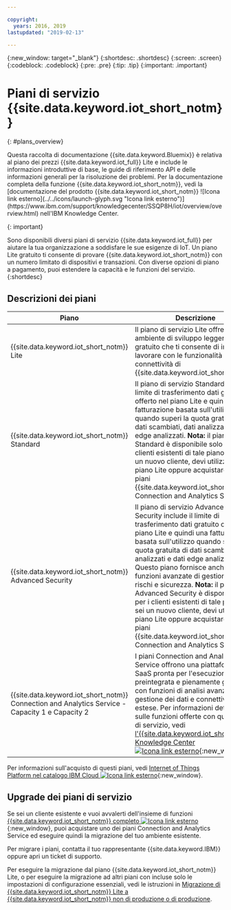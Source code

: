```yaml
---

copyright:
  years: 2016, 2019
lastupdated: "2019-02-13"

---
```


{:new_window: target="\_blank"}
{:shortdesc: .shortdesc}
{:screen: .screen}
{:codeblock: .codeblock}
{:pre: .pre}
{:tip: .tip}
{:important: .important}

# Piani di servizio {{site.data.keyword.iot_short_notm}}
{: #plans_overview}

<p>Questa raccolta di documentazione {{site.data.keyword.Bluemix}} è relativa al piano dei prezzi {{site.data.keyword.iot_full}} Lite e include le informazioni introduttive di base, le guide di riferimento API e delle informazioni generali per la risoluzione dei problemi.
Per la documentazione completa della funzione {{site.data.keyword.iot_short_notm}}, vedi la [documentazione del prodotto {{site.data.keyword.iot_short_notm}} ![Icona link esterno](../../icons/launch-glyph.svg "Icona link esterno")](https://www.ibm.com/support/knowledgecenter/SSQP8H/iot/overview/overview.html) nell'IBM Knowledge Center.
</p>
{: important}

Sono disponibili diversi piani di servizio {{site.data.keyword.iot_full}} per aiutare la tua organizzazione a soddisfare le sue esigenze di IoT. Un piano Lite gratuito ti consente di provare {{site.data.keyword.iot_short_notm}} con un numero limitato di dispositivi e transazioni. Con diverse opzioni di piano a pagamento, puoi estendere la capacità e le funzioni del servizio.
{:shortdesc}

## Descrizioni dei piani

Piano       | Descrizione       
---------- | ------------
{{site.data.keyword.iot_short_notm}} Lite | Il piano di servizio Lite offre un ambiente di sviluppo leggero e gratuito che ti consente di iniziare a lavorare con le funzionalità di connettività di {{site.data.keyword.iot_short_notm}}.
{{site.data.keyword.iot_short_notm}} Standard | Il piano di servizio Standard include il limite di trasferimento dati gratuito offerto nel piano Lite e quindi una fatturazione basata sull'utilizzo quando superi la quota gratuita di dati scambiati, dati analizzati e dati edge analizzati. **Nota:** il piano Standard è disponibile solo per i clienti esistenti di tale piano. Se sei un nuovo cliente, devi utilizzare il piano Lite oppure acquistare uno dei piani {{site.data.keyword.iot_short_notm}} Connection and Analytics Service. 
{{site.data.keyword.iot_short_notm}} Advanced Security | Il piano di servizio Advanced Security include il limite di trasferimento dati gratuito offerto nel piano Lite e quindi una fatturazione basata sull'utilizzo quando superi la quota gratuita di dati scambiati, dati analizzati e dati edge analizzati. Questo piano fornisce anche delle funzioni avanzate di gestione di rischi e sicurezza. **Nota:** il piano Advanced Security è disponibile solo per i clienti esistenti di tale piano. Se sei un nuovo cliente, devi utilizzare il piano Lite oppure acquistare uno dei piani {{site.data.keyword.iot_short_notm}} Connection and Analytics Service. 
{{site.data.keyword.iot_short_notm}} Connection and Analytics Service - Capacity 1 e Capacity 2 | I piani Connection and Analytics Service offrono una piattaforma IoT SaaS pronta per l'esecuzione, preintegrata e pienamente gestita con funzioni di analisi avanzata, gestione dei dati e connettività estese. Per informazioni dettagliate sulle funzioni offerte con questi piani di servizio, vedi [l'{{site.data.keyword.iot_short_notm}} Knowledge Center ![Icona link esterno](../../icons/launch-glyph.svg "Icona link esterno")](https://www.ibm.com/support/knowledgecenter/SSQP8H/iot/overview/overview.html){:new_window}

Per informazioni sull'acquisto di questi piani, vedi [Internet of Things Platform nel catalogo IBM Cloud ![Icona link esterno](../../icons/launch-glyph.svg "Icona link esterno")](https://cloud.ibm.com/catalog/services/internet-of-things-platform){:new_window}.

## Upgrade dei piani di servizio

Se sei un cliente esistente e vuoi avvalerti dell'insieme di funzioni [{{site.data.keyword.iot_short_notm}} completo ![Icona link esterno](../../icons/launch-glyph.svg "Icona link esterno")](https://www.ibm.com/support/knowledgecenter/SSQP8H/iot/overview/overview.html){:new_window}, puoi acquistare uno dei piani Connection and Analytics Service ed eseguire quindi la migrazione del tuo ambiente esistente.

Per migrare i piani, contatta il tuo rappresentante {{site.data.keyword.IBM}} oppure apri un ticket di supporto.

<!--- - To migrate from {{site.data.keyword.iot_short_notm}} Standard and Advanced Security plans, contact your {{site.data.keyword.IBM}} representative or raise a support ticket.--->
Per eseguire la migrazione dal piano {{site.data.keyword.iot_short_notm}} Lite, o per eseguire la migrazione ad altri piani con incluse solo le impostazioni di configurazione essenziali, vedi le istruzioni in [Migrazione di {{site.data.keyword.iot_short_notm}} Lite a {{site.data.keyword.iot_short_notm}} non di produzione o di produzione](/docs/IoT/org_migration.html).
